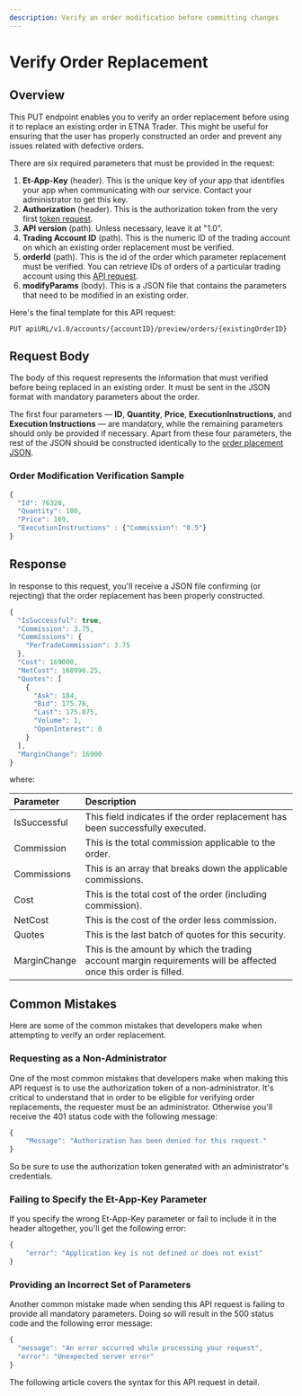 ```yaml
---
description: Verify an order modification before committing changes
---
```


# Verify Order Replacement

## Overview

This PUT endpoint enables you to verify an order replacement before using it to replace an existing order in ETNA Trader. This might be useful for ensuring that the user has properly constructed an order and prevent any issues related with defective orders.

There are six required parameters that must be provided in the request:

1. **Et-App-Key** \(header\). This is the unique key of your app that identifies your app when communicating with our service. Contact your administrator to get this key.
2. **Authorization** \(header\). This is the authorization token from the very first [token request](../../authentication/requesting-tokens/).
3. **API version** \(path\). Unless necessary, leave it at "1.0".
4. **Trading Account ID** \(path\). This is the numeric ID of the trading account on which an existing order replacement must be verified.
5. **orderId** \(path\). This is the id of the order which parameter replacement must be verified. You can retrieve IDs of orders of a particular trading account using this [API request](../get-filtered-orders/).
6. **modifyParams** \(body\). This is a JSON file that contains the parameters that need to be modified in an existing order. 

Here's the final template for this API request:

```text
PUT apiURL/v1.0/accounts/{accountID}/preview/orders/{existingOrderID}
```

## Request Body

The body of this request represents the information that must verified before being replaced in an existing order. It must be sent in the JSON format with mandatory parameters about the order.

The first four parameters — **ID**, **Quantity**, **Price**, **ExecutionInstructions**, and **Execution Instructions** — are mandatory, while the remaining parameters should only be provided if necessary. Apart from these four parameters, the rest of the JSON should be constructed identically to the [order placement JSON](../place-order/).

### Order Modification Verification Sample

```javascript
{
  "Id": 76320,
  "Quantity": 100,
  "Price": 169,
  "ExecutionInstructions" : {"Commission": "0.5"}
}
```

## Response

In response to this request, you'll receive a JSON file confirming \(or rejecting\) that the order replacement has been properly constructed.

```javascript
{
  "IsSuccessful": true,
  "Commission": 3.75,
  "Commissions": {
    "PerTradeCommission": 3.75
  },
  "Cost": 169000,
  "NetCost": 168996.25,
  "Quotes": [
    {
      "Ask": 184,
      "Bid": 175.76,
      "Last": 175.875,
      "Volume": 1,
      "OpenInterest": 0
    }
  ],
  "MarginChange": 16900
}
```

where:

| Parameter | Description |
| :--- | :--- |
| IsSuccessful | This field indicates if the order replacement has been successfully executed. |
| Commission | This is the total commission applicable to the order. |
| Commissions | This is an array that breaks down the applicable commissions. |
| Cost | This is the total cost of the order \(including commission\). |
| NetCost | This is the cost of the order less commission. |
| Quotes | This is the last batch of quotes for this security. |
| MarginChange | This is the amount by which the trading account margin requirements will be affected once this order is filled. |

## Common Mistakes

Here are some of the common mistakes that developers make when attempting to verify an order replacement.

### Requesting as a Non-Administrator

One of the most common mistakes that developers make when making this API request is to use the authorization token of a non-administrator. It's critical to understand that in order to be eligible for verifying order replacements, the requester must be an administrator. Otherwise you'll receive the 401 status code with the following message:

```javascript
{
    "Message": "Authorization has been denied for this request."
}
```

So be sure to use the authorization token generated with an administrator's credentials.

### Failing to Specify the Et-App-Key Parameter

If you specify the wrong Et-App-Key parameter or fail to include it in the header altogether, you'll get the following error:

```javascript
{
    "error": "Application key is not defined or does not exist"
}
```

### Providing an Incorrect Set of Parameters

Another common mistake made when sending this API request is failing to provide all mandatory parameters. Doing so will result in the 500 status code and the following error message:

```javascript
{
  "message": "An error occurred while processing your request",
  "error": "Unexpected server error"
}
```

The following article covers the syntax for this API request in detail.

